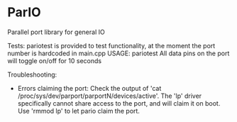 # ParIO
Parallel port library for general IO

Tests:
pariotest is provided to test functionality, at the moment the port number is hardcoded in main.cpp
USAGE: pariotest
All data pins on the port will toggle on/off for 10 seconds

Troubleshooting:
- Errors claiming the port: Check the output of 'cat /proc/sys/dev/parport/parportN/devices/active'. The 'lp' driver specifically cannot share access to the port, and will claim it on boot. Use 'rmmod lp' to let pario claim the port.

